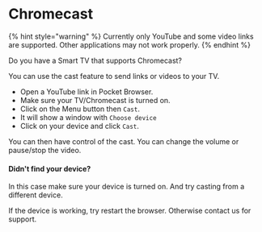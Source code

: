 # Chromecast

{% hint style="warning" %}
Currently only YouTube and some video links are supported. Other applications may not work properly.
{% endhint %}

Do you have a Smart TV that supports Chromecast?

You can use the cast feature to send links or videos to your TV.

* Open a YouTube link in Pocket Browser.
* Make sure your TV/Chromecast is turned on.
* Click on the Menu button then `Cast`.
* It will show a window with `Choose device`
* Click on your device and click `Cast`.

You can then have control of the cast. You can change the volume or pause/stop the video.

#### Didn't find your device?

In this case make sure your device is turned on. And try casting from a different device.

If the device is working, try restart the browser. Otherwise contact us for support.

